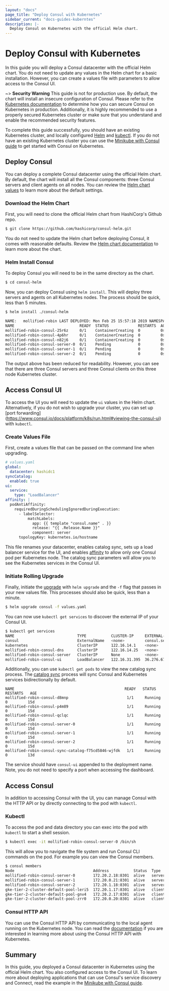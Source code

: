 ```yaml
---
layout: "docs"
page_title: "Deploy Consul with Kubernetes"
sidebar_current: "docs-guides-kuberntes"
description: |-
  Deploy Consul on Kubernetes with the official Helm chart.
---
```


# Deploy Consul with Kubernetes 

In this guide you will deploy a Consul datacenter with the official Helm chart.
You do not need to update any values in the Helm chart for a basic
installation. However, you can create a values file with parameters to allow
access to the Consul UI. 

~> **Security Warning** This guide is not for production use. By default, the
chart will install an insecure configuration of Consul. Please refer to the
[Kubernetes documentation](https://www.consul.io/docs/platform/k8s/index.html)
to determine how you can secure Consul on Kubernetes in production.
Additionally, it is highly recommended to use a properly secured Kubernetes
cluster or make sure that you understand and enable the recommended security
features. 

To complete this guide successfully, you should have an existing Kubernetes
cluster, and locally configured [Helm](https://helm.sh/docs/using_helm/) and 
[kubectl](https://kubernetes.io/docs/tasks/tools/install-kubectl/). If you do not have an
existing Kubernetes cluster you can use the [Minikube with Consul guide](https://www.consul.io/docs/guides/minikube.html) to get started
with Consul on Kubernetes. 

## Deploy Consul 

You can deploy a complete Consul datacenter using the official Helm chart. By
default, the chart will install all the Consul components: three Consul
servers and client agents on all nodes. You can review the
[Helm chart
values](https://www.consul.io/docs/platform/k8s/helm.html#configuration-values-)
to learn more about the default settings. 

### Download the Helm Chart

First, you will need to clone the official Helm chart from HashiCorp's Github
repo.

```sh
$ git clone https://github.com/hashicorp/consul-helm.git 
```

You do not need to update the Helm chart before deploying Consul, it comes with
reasonable defaults. Review the [Helm chart
documentation](https://www.consul.io/docs/platform/k8s/helm.html) to learn more
about the chart.

### Helm Install Consul

To deploy Consul you will need to be in the same directory as the chart. 

```sh 
$ cd consul-helm 
```

Now, you can deploy Consul using `helm install`. This will deploy three servers
and agents on all Kubernetes nodes. The process should be quick, less than 5
minutes.  

```sh 
$ helm install ./consul-helm

NAME:   mollified-robin LAST DEPLOYED: Mon Feb 25 15:57:18 2019 NAMESPACE: default STATUS: DEPLOYED
NAME                             READY  STATUS             RESTARTS  AGE
mollified-robin-consul-25r6z     0/1    ContainerCreating  0         0s
mollified-robin-consul-4p6hr     0/1    ContainerCreating  0         0s
mollified-robin-consul-n82j6     0/1    ContainerCreating  0         0s
mollified-robin-consul-server-0  0/1    Pending            0         0s
mollified-robin-consul-server-1  0/1    Pending            0         0s
mollified-robin-consul-server-2  0/1    Pending            0         0s
```

The output above has been reduced for readability. However, you can see that
there are three Consul servers and three Consul clients on this three node
Kubernetes cluster. 

## Access Consul UI

To access the UI you will need to update the `ui` values in the Helm chart.
Alternatively, if you do not wish to upgrade your cluster, you can set up [port
forwarding]
(https://www.consul.io/docs/platform/k8s/run.html#viewing-the-consul-ui) with
`kubectl`. 

### Create Values File

First, create a values file that can be passed on the command line when
upgrading.

```yaml
# values.yaml
global: 
  datacenter: hashidc1 
syncCatalog: 
  enabled: true 
ui: 
  service: 
    type: "LoadBalancer" 
affinity: |
  podAntiAffinity:
    requiredDuringSchedulingIgnoredDuringExecution:
      - labelSelector:
          matchLabels:
            app: {{ template "consul.name" . }}
            release: "{{ .Release.Name }}"
            component: server
      topologyKey: kubernetes.io/hostname
```

This file renames your datacenter, enables catalog sync, sets up a load
balancer service for the UI, and enables [affinity](https://www.consul.io/docs/platform/k8s/helm.html#v-server-affinity) to allow only one 
Consul pod per Kubernetes node. 
The catalog sync parameters will allow you to see
the Kubernetes services in the Consul UI. 

### Initiate Rolling Upgrade 

Finally, initiate the
[upgrade](https://www.consul.io/docs/platform/k8s/run.html#upgrading-consul-on-kubernetes)
with `helm upgrade` and the `-f` flag that passes in your new values file. This
processes should also be quick, less than a minute.  

```sh
$ helm upgrade consul -f values.yaml 
```

You can now use `kubectl get services` to discover the external IP of your Consul UI.

```sh 
$ kubectl get services 
NAME                            TYPE           CLUSTER-IP     EXTERNAL-IP             PORT(S)        AGE 
consul                          ExternalName   <none>         consul.service.consul   <none>         11d 
kubernetes                      ClusterIP      122.16.14.1    <none>                  443/TCP        137d
mollified-robin-consul-dns      ClusterIP      122.16.14.25   <none>                  53/TCP,53/UDP  13d
mollified-robin-consul-server   ClusterIP      None           <none>                  8500/TCP       13d
mollified-robin-consul-ui       LoadBalancer   122.16.31.395  36.276.67.195           80:32718/TCP   13d
```

Additionally, you can use `kubectl get pods` to view the new catalog sync
process. The [catalog sync](https://www.consul.io/docs/platform/k8s/helm.html#v-synccatalog) process will sync 
Consul and Kubernetes services bidirectionally by 
default.

```
NAME                                                 READY   STATUS      RESTARTS   AGE
mollified-robin-consul-d8mnp                          1/1     Running     0         15d
mollified-robin-consul-p4m89                          1/1     Running     0         15d
mollified-robin-consul-qclqc                          1/1     Running     0         15d
mollified-robin-consul-server-0                       1/1     Running     0         15d
mollified-robin-consul-server-1                       1/1     Running     0         15d
mollified-robin-consul-server-2                       1/1     Running     0         15d
mollified-robin-consul-sync-catalog-f75cd5846-wjfdk   1/1     Running     0         13d
```

The service should have `consul-ui` appended to the deployment name. Note, you
do not need to specify a port when accessing the dashboard. 

## Access Consul 

In addition to accessing Consul with the UI, you can manage Consul with the
HTTP API or by directly connecting to the pod with `kubectl`. 

### Kubectl

To access the pod and data directory you can exec into the pod with `kubectl` to start a shell session.

```sh 
$ kubectl exec -it mollified-robin-consul-server-0 /bin/sh 
```

This will allow you to navigate the file system and run Consul CLI commands on
the pod. For example you can view the Consul members. 

```sh 
$ consul members 
Node                                   Address           Status  Type    Build  Protocol  DC        Segment 
mollified-robin-consul-server-0        172.20.2.18:8301  alive   server  1.4.2  2         hashidc1  <all>
mollified-robin-consul-server-1        172.20.0.21:8301  alive   server  1.4.2  2         hashidc1  <all> 
mollified-robin-consul-server-2        172.20.1.18:8301  alive   server  1.4.2  2         hashidc1  <all>
gke-tier-2-cluster-default-pool-leri5  172.20.1.17:8301  alive   client  1.4.2  2         hashidc1  <default>
gke-tier-2-cluster-default-pool-gnv4   172.20.2.17:8301  alive   client  1.4.2  2         hashidc1  <default>
gke-tier-2-cluster-default-pool-zrr0   172.20.0.20:8301  alive   client  1.4.2  2         hashidc1  <default>
```

### Consul HTTP API

You can use the Consul HTTP API by communicating to the local agent running on
the Kubernetes node. You can read the
[documentation](https://www.consul.io/docs/platform/k8s/run.html#accessing-the-consul-http-api)
if you are interested in learning more about using the Consul HTTP API with Kubernetes.

## Summary

In this guide, you deployed a Consul datacenter in Kubernetes using the
official Helm chart. You also configured access to the Consul UI. To learn more
about deploying applications that can use Consul's service discovery and
Connect, read the example in the [Minikube with Consul
guide](https://www.consul.io/docs/guides/minikube.html#step-2-deploy-custom-applications).

